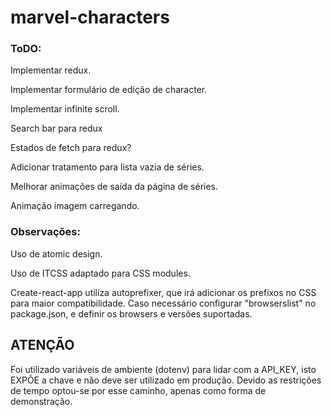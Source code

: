 # marvel-characters

### ToDO:

Implementar redux.

Implementar formulário de edição de character.

Implementar infinite scroll.

Search bar para redux

Estados de fetch para redux?

Adicionar tratamento para lista vazia de séries.

Melhorar animações de saída da página de séries.

Animação imagem carregando.

### Observações:

Uso de atomic design.

Uso de ITCSS adaptado para CSS modules.

Create-react-app utiliza autoprefixer, que irá adicionar os prefixos no CSS para maior compatibilidade. Caso necessário configurar "browserslist" no package.json, e definir os browsers e versões suportadas.

## ATENÇÃO

Foi utilizado variáveis de ambiente (dotenv) para lidar com a API_KEY, isto EXPÕE a chave e não deve ser utilizado em produção. Devido as restrições de tempo optou-se por esse caminho, apenas como forma de demonstração.
